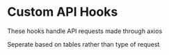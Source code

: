 # Custom API Hooks
These hooks handle API requests made through axios

Seperate based on tables rather than type of request